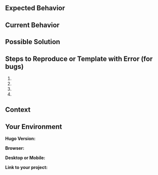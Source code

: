 <!--- Prerequisites -->
<!--- Please answer yes the following statements before submitting an issue -->
<!--- I am running the latest version of [Hugo](https://github.com/gohugoio/hugo/releases) -->
<!--- I am using the latest version of [Hugo-Future-Imperfect](https://github.com/jpescador/hugo-future-imperfect/releases) -->
<!--- I checked the [documentation](https://github.com/jpescador/hugo-future-imperfect/wiki) and found no answer -->
<!--- I checked the [issues](https://github.com/jpescador/hugo-future-imperfect/issues?utf8=%E2%9C%93&q=is%3Aissue) to make sure that this issue has not already been filed -->

<!--- Provide a general summary of the issue in the Title above -->

## Expected Behavior
<!--- If you're describing a bug, tell us what should happen -->
<!--- If you're suggesting a change/improvement, tell us how it should work -->

## Current Behavior
<!--- If describing a bug, tell us what happens instead of the expected behavior -->
<!--- If suggesting a change/improvement, explain the difference from current behavior -->

## Possible Solution
<!--- Not obligatory, but suggest a fix/reason for the bug, -->
<!--- or ideas how to implement the addition or change -->

## Steps to Reproduce or Template with Error (for bugs)
<!--- Provide a link to a live example, or an unambiguous set of steps to -->
<!--- reproduce this bug. Include code to reproduce, if relevant -->
1.
2.
3.
4.

## Context
<!--- How has this issue affected you? What are you trying to accomplish? -->
<!--- Providing context helps us come up with a solution that is most useful in the real world -->

## Your Environment
<!--- Include as many relevant details about the environment you experienced the bug in -->

**Hugo Version:**

**Browser:**

**Desktop or Mobile:**

**Link to your project:**
